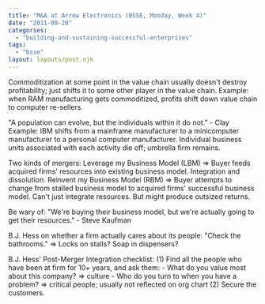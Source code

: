```yaml
---
title: "M&A at Arrow Electronics (BSSE, Monday, Week 4)"
date: "2011-09-20"
categories: 
  - "building-and-sustaining-successful-enterprises"
tags: 
  - "bsse"
layout: layouts/post.njk
---
```


Commoditization at some point in the value chain usually doesn't destroy profitability; just shifts it to some other player in the value chain. Example: when RAM manufacturing gets commoditized, profits shift down value chain to computer re-sellers.

"A population can evolve, but the individuals within it do not." - Clay Example: IBM shifts from a mainframe manufacturer to a minicomputer manufacturer to a personal computer manufacturer. Individual business units associated with each activity die off; umbrella firm remains.

Two kinds of mergers: Leverage my Business Model (LBM) => Buyer feeds acquired firms' resources into existing business model. Integration and dissolution. Reinvent my Business Model (RBM) => Buyer attempts to change from stalled business model to acquired firms' successful business model. Can't just integrate resources. But might produce outsized returns.

Be wary of: "We're buying their business model, but we're actually going to get their resources." - Steve Kaufman

B.J. Hess on whether a firm actually cares about its people: "Check the bathrooms." => Locks on stalls? Soap in dispensers?

B.J. Hess' Post-Merger Integration checklist: (1) Find all the people who have been at firm for 10+ years, and ask them: - What do you value most about this company? => culture - Who do you turn to when you have a problem? => critical people; usually not reflected on org chart (2) Secure the customers.
